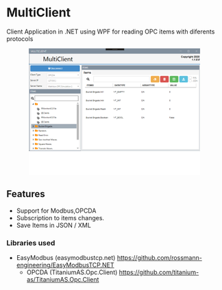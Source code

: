 # MultiClient

Client Application in .NET using WPF for reading OPC items with diferents protocols

<p align="center">
  <img src="MT.PNG" alt="" width="400"/>
</p>

## Features
- Support for Modbus,OPCDA
- Subscription to items changes.
- Save Items in JSON / XML

### Libraries used
- EasyModbus (easymodbustcp.net) 
  https://github.com/rossmann-engineering/EasyModbusTCP.NET
  - OPCDA (TitaniumAS.Opc.Client) 
  https://github.com/titanium-as/TitaniumAS.Opc.Client
